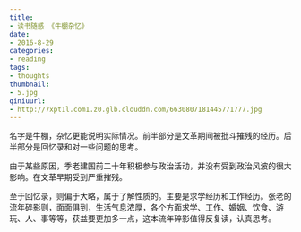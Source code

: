 ```yaml
---
title:
- 读书随感 《牛棚杂忆》
date:
- 2016-8-29
categories:
- reading
tags:
- thoughts
thumbnail:
- 5.jpg
qiniuurl:
- http://7xpt1l.com1.z0.glb.clouddn.com/6630807181445771777.jpg
---
```

名字是牛棚，杂忆更能说明实际情况。前半部分是文革期间被批斗摧残的经历。后半部分是回忆录和对一些问题的思考。
<!--more-->

由于某些原因，季老建国前二十年积极参与政治活动，并没有受到政治风波的很大影响。在文革早期受到严重摧残。

至于回忆录，则偏于大略，属于了解性质的。主要是求学经历和工作经历。张老的流年碎影则，面面俱到，生活气息浓厚，各个方面求学、工作、婚姻、饮食、游玩、人、事等等，获益要更加多一点，这本流年碎影值得反复读，认真思考。
